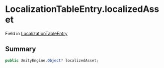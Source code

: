 # LocalizationTableEntry.localizedAsset

Field in [LocalizationTableEntry](/docs/api/csharp/yarn.unity.localization.localizationtableentry.md)

## Summary



```csharp
public UnityEngine.Object? localizedAsset;
```

